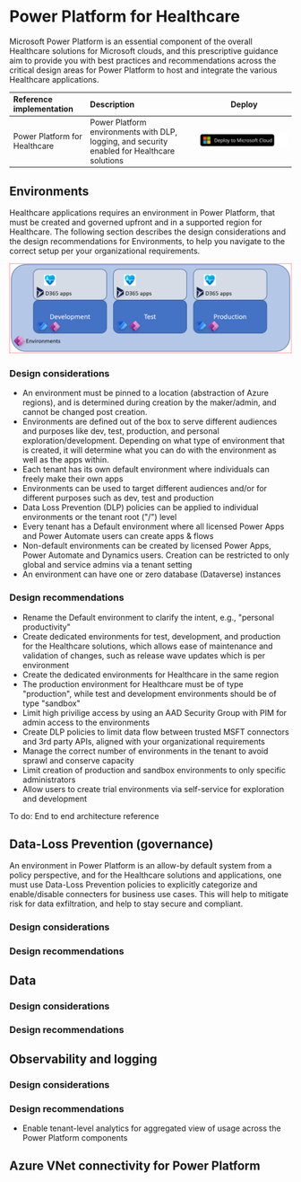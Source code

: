 # Power Platform for Healthcare

Microsoft Power Platform is an essential component of the overall Healthcare solutions for Microsoft clouds, and this prescriptive guidance aim to provide you with best practices and recommendations across the critical design areas for Power Platform to host and integrate the various Healthcare applications.

| Reference implementation | Description | Deploy |
|:----------------------|:------------|--------|
| Power Platform for Healthcare | Power Platform environments with DLP, logging, and security enabled for Healthcare solutions |[![Deploy To Microsoft Cloud](../../../docs/deploytomicrosoftcloud.svg)](https://portal.azure.com/#blade/Microsoft_Azure_CreateUIDef/CustomDeploymentBlade/uri/https%3A%2F%2Fraw.githubusercontent.com%2FMicrosoft%2Findustry%2Fmain%2Fhealthcare%2Fsolutions%2FhealthcareApis%2FhealthcareArm.json/uiFormDefinitionUri/https%3A%2F%2Fraw.githubusercontent.com%2FMicrosoft%2Findustry%2Fmain%2Fhealthcare%2Fsolutions%2FhealthcareApis%2Fhealthcare-portal.json)

## Environments

Healthcare applications requires an environment in Power Platform, that must be created and governed upfront and in a supported region for Healthcare. 
The following section describes the design considerations and the design recommendations for Environments, to help you navigate to the correct setup per your organizational requirements.

![Environments for Healthcare](./images/env.png)

### Design considerations

* An environment must be pinned to a location (abstraction of Azure regions), and is determined during creation by the maker/admin, and cannot be changed post creation.
* Environments are defined out of the box to serve different audiences and purposes like dev, test, production, and personal exploration/development. Depending on what type of environment that is created, it will determine what you can do with the environment as well as the apps within.
* Each tenant has its own default environment where individuals can freely make their own apps
* Environments can be used to target different audiences and/or for different purposes such as dev, 
test and production
* Data Loss Prevention (DLP) policies can be applied to individual environments or the tenant root ("/") level
* Every tenant has a Default environment where all licensed Power Apps and Power Automate users 
can create apps & flows
* Non-default environments can be created by licensed Power Apps, Power Automate and 
Dynamics users. Creation can be restricted to only global and service admins via a tenant setting
* An environment can have one or zero database (Dataverse) instances

### Design recommendations

* Rename the Default environment to clarify the intent, e.g., "personal productivity"
* Create dedicated environments for test, development, and production for the Healthcare solutions, which allows ease of maintenance and validation of changes, such as release wave updates which is per environment
* Create the dedicated environments for Healthcare in the same region
* The production environment for Healthcare must be of type "production", while test and development environments should be of type "sandbox"
* Limit high privilige access by using an AAD Security Group with PIM for admin access to the environments
* Create DLP policies to limit data flow between trusted MSFT connectors and 3rd party APIs, aligned with your organizational requirements
* Manage the correct number of environments in the tenant to avoid sprawl and conserve capacity
* Limit creation of production and sandbox environments to only specific administrators
* Allow users to create trial environments via self-service for exploration and development

To do: End to end architecture reference

## Data-Loss Prevention (governance)

An environment in Power Platform is an allow-by default system from a policy perspective, and for the Healthcare solutions and applications, one must use Data-Loss Prevention policies to explicitly categorize and enable/disable connecters for business use cases. This will help to mitigate risk for data exfiltration, and help to stay secure and compliant.
### Design considerations

### Design recommendations

## Data

### Design considerations

### Design recommendations
## Observability and logging

### Design considerations

### Design recommendations

* Enable tenant-level analytics for aggregated view of usage across the Power Platform components

## Azure VNet connectivity for Power Platform